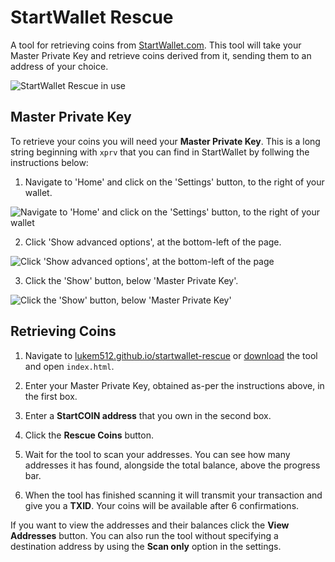 # StartWallet Rescue

A tool for retrieving coins from [StartWallet.com](http://startwallet.com). This tool will take your Master Private Key and retrieve coins derived from it, sending them to an address of your choice.

![StartWallet Rescue in use](http://i.giphy.com/xTiQyp9qeXRCbH2tdC.gif)

## Master Private Key

To retrieve your coins you will need your **Master Private Key**. This is a long string beginning with `xprv` that you can find in StartWallet by follwing the instructions below:

1. Navigate to 'Home' and click on the 'Settings' button, to the right of your wallet.

![Navigate to 'Home' and click on the 'Settings' button, to the right of your wallet](http://i.imgur.com/j1evgBT.png)

2. Click 'Show advanced options', at the bottom-left of the page.

![Click 'Show advanced options', at the bottom-left of the page](http://i.imgur.com/Ck8P3pq.png)

3. Click the 'Show' button, below 'Master Private Key'.

![Click the 'Show' button, below 'Master Private Key'](http://i.imgur.com/wHfDVQP.png)

## Retrieving Coins

1. Navigate to [lukem512.github.io/startwallet-rescue](https://lukem512.github.io/startwallet-rescue) or [download](https://github.com/lukem512/startwallet-rescue/archive/master.zip) the tool and open `index.html`.

2. Enter your Master Private Key, obtained as-per the instructions above, in the first box.

3. Enter a **StartCOIN address** that you own in the second box.

4. Click the **Rescue Coins** button.

5. Wait for the tool to scan your addresses. You can see how many addresses it has found, alongside the total balance, above the progress bar.

6. When the tool has finished scanning it will transmit your transaction and give you a **TXID**. Your coins will be available after 6 confirmations.

If you want to view the addresses and their balances click the **View Addresses** button. You can also run the tool without specifying a destination address by using the **Scan only** option in the settings.
